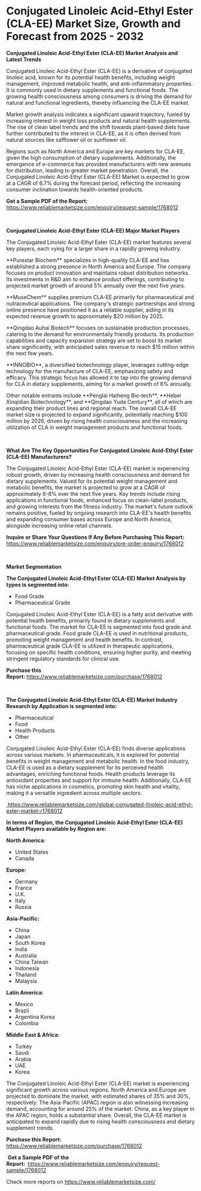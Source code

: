 <p><h1>Conjugated Linoleic Acid-Ethyl Ester (CLA-EE) Market Size, Growth and Forecast from 2025 - 2032</h1></p><p><strong>Conjugated Linoleic Acid-Ethyl Ester (CLA-EE) Market Analysis and Latest Trends</strong></p>
<p><p>Conjugated Linoleic Acid-Ethyl Ester (CLA-EE) is a derivative of conjugated linoleic acid, known for its potential health benefits, including weight management, improved metabolic health, and anti-inflammatory properties. It is commonly used in dietary supplements and functional foods. The growing health consciousness among consumers is driving the demand for natural and functional ingredients, thereby influencing the CLA-EE market.</p><p>Market growth analysis indicates a significant upward trajectory, fueled by increasing interest in weight loss products and natural health supplements. The rise of clean label trends and the shift towards plant-based diets have further contributed to the interest in CLA-EE, as it is often derived from natural sources like safflower oil or sunflower oil.</p><p>Regions such as North America and Europe are key markets for CLA-EE, given the high consumption of dietary supplements. Additionally, the emergence of e-commerce has provided manufacturers with new avenues for distribution, leading to greater market penetration. Overall, the Conjugated Linoleic Acid-Ethyl Ester (CLA-EE) Market is expected to grow at a CAGR of 6.7% during the forecast period, reflecting the increasing consumer inclination towards health-oriented products.</p></p>
<p><strong>Get a Sample PDF of the Report:&nbsp;</strong> <a href="https://www.reliablemarketsize.com/enquiry/request-sample/1768012?utm_campaign=2111&utm_medium=2&utm_source=Github&utm_content=ia&utm_term=02022025&utm_id=conjugated-linoleic-acid-ethyl-ester-cla-ee">https://www.reliablemarketsize.com/enquiry/request-sample/1768012</a></p>
<p>&nbsp;</p>
<p><strong>Conjugated Linoleic Acid-Ethyl Ester (CLA-EE) Major Market Players</strong></p>
<p><p>The Conjugated Linoleic Acid-Ethyl Ester (CLA-EE) market features several key players, each vying for a larger share in a rapidly growing industry. </p><p>**Purestar Biochem** specializes in high-quality CLA-EE and has established a strong presence in North America and Europe. The company focuses on product innovation and maintains robust distribution networks. Its investments in R&D aim to enhance product offerings, contributing to projected market growth of around 5% annually over the next five years.</p><p>**MuseChem** supplies premium CLA-EE primarily for pharmaceutical and nutraceutical applications. The company's strategic partnerships and strong online presence have positioned it as a reliable supplier, aiding in its expected revenue growth to approximately $20 million by 2025.</p><p>**Qingdao Auhai Biotech** focuses on sustainable production processes, catering to the demand for environmentally friendly products. Its production capabilities and capacity expansion strategy are set to boost its market share significantly, with anticipated sales revenue to reach $15 million within the next few years.</p><p>**INNOBIO**, a diversified biotechnology player, leverages cutting-edge technology for the manufacture of CLA-EE, emphasizing safety and efficacy. This strategic focus has allowed it to tap into the growing demand for CLA in dietary supplements, aiming for a market growth of 6% annually.</p><p>Other notable entrants include **Penglai Haiheng Bio-tech**, **Hebei Xinqidian Biotechnology**, and **Qingdao Yuda Century**, all of which are expanding their product lines and regional reach. The overall CLA-EE market size is projected to expand significantly, potentially reaching $100 million by 2026, driven by rising health consciousness and the increasing utilization of CLA in weight management products and functional foods.</p></p>
<p>&nbsp;</p>
<p><strong>What Are The Key Opportunities For Conjugated Linoleic Acid-Ethyl Ester (CLA-EE) Manufacturers?</strong></p>
<p><p>The Conjugated Linoleic Acid-Ethyl Ester (CLA-EE) market is experiencing robust growth, driven by increasing health consciousness and demand for dietary supplements. Valued for its potential weight management and metabolic benefits, the market is projected to grow at a CAGR of approximately 6-8% over the next five years. Key trends include rising applications in functional foods, enhanced focus on clean-label products, and growing interests from the fitness industry. The market's future outlook remains positive, fueled by ongoing research into CLA-EE's health benefits and expanding consumer bases across Europe and North America, alongside increasing online retail channels.</p></p>
<p><strong>Inquire or Share Your Questions If Any Before Purchasing This Report:</strong> <a href="https://www.reliablemarketsize.com/enquiry/pre-order-enquiry/1768012?utm_campaign=2111&utm_medium=2&utm_source=Github&utm_content=ia&utm_term=02022025&utm_id=conjugated-linoleic-acid-ethyl-ester-cla-ee">https://www.reliablemarketsize.com/enquiry/pre-order-enquiry/1768012</a></p>
<p>&nbsp;</p>
<p><strong>Market Segmentation</strong></p>
<p><strong>The Conjugated Linoleic Acid-Ethyl Ester (CLA-EE) Market Analysis by types is segmented into:</strong></p>
<p><ul><li>Food Grade</li><li>Pharmaceutical Grade</li></ul></p>
<p><p>Conjugated Linoleic Acid-Ethyl Ester (CLA-EE) is a fatty acid derivative with potential health benefits, primarily found in dietary supplements and functional foods. The market for CLA-EE is segmented into food grade and pharmaceutical grade. Food grade CLA-EE is used in nutritional products, promoting weight management and health benefits. In contrast, pharmaceutical grade CLA-EE is utilized in therapeutic applications, focusing on specific health conditions, ensuring higher purity, and meeting stringent regulatory standards for clinical use.</p></p>
<p><strong>Purchase this Report:&nbsp;</strong><a href="https://www.reliablemarketsize.com/purchase/1768012?utm_campaign=2111&utm_medium=2&utm_source=Github&utm_content=ia&utm_term=02022025&utm_id=conjugated-linoleic-acid-ethyl-ester-cla-ee">https://www.reliablemarketsize.com/purchase/1768012</a></p>
<p>&nbsp;</p>
<p><strong>The Conjugated Linoleic Acid-Ethyl Ester (CLA-EE) Market Industry Research by Application is segmented into:</strong></p>
<p><ul><li>Pharmaceutical</li><li>Food</li><li>Health Products</li><li>Other</li></ul></p>
<p><p>Conjugated Linoleic Acid-Ethyl Ester (CLA-EE) finds diverse applications across various markets. In pharmaceuticals, it is explored for potential benefits in weight management and metabolic health. In the food industry, CLA-EE is used as a dietary supplement for its perceived health advantages, enriching functional foods. Health products leverage its antioxidant properties and support for immune health. Additionally, CLA-EE has niche applications in cosmetics, promoting skin health and vitality, making it a versatile ingredient across multiple sectors.</p></p>
<p><a href="https://www.reliablemarketsize.com/global-conjugated-linoleic-acid-ethyl-ester-market-r1768012?utm_campaign=2111&utm_medium=2&utm_source=Github&utm_content=ia&utm_term=02022025&utm_id=conjugated-linoleic-acid-ethyl-ester-cla-ee">&nbsp;https://www.reliablemarketsize.com/global-conjugated-linoleic-acid-ethyl-ester-market-r1768012</a></p>
<p><strong>In terms of Region, the Conjugated Linoleic Acid-Ethyl Ester (CLA-EE) Market Players available by Region are:</strong></p>
<p>
    <p> <strong> North America: </strong>
        <ul>
            <li>United States</li>
            <li>Canada</li>
        </ul>
        </p> 
    <p> <strong> Europe: </strong>
        <ul>
            <li>Germany</li>
            <li>France</li>
            <li>U.K.</li>
            <li>Italy</li>
            <li>Russia</li>
        </ul>
        </p> 
    <p> <strong> Asia-Pacific: </strong>
        <ul>
            <li>China</li>
            <li>Japan</li>
            <li>South Korea</li>
            <li>India</li>
            <li>Australia</li>
            <li>China Taiwan</li>
            <li>Indonesia</li>
            <li>Thailand</li>
            <li>Malaysia</li>
        </ul>
        </p> 
    <p> <strong> Latin America: </strong>
        <ul>
            <li>Mexico</li>
            <li>Brazil</li>
            <li>Argentina Korea</li>
            <li>Colombia</li>
        </ul>
        </p> 
    <p> <strong> Middle East & Africa: </strong>
        <ul>
            <li>Turkey</li>
            <li>Saudi</li>
            <li>Arabia</li>
            <li>UAE</li>
            <li>Korea</li>
        </ul>
    </p>
    </p>
<p><p>The Conjugated Linoleic Acid-Ethyl Ester (CLA-EE) market is experiencing significant growth across various regions. North America and Europe are projected to dominate the market, with estimated shares of 35% and 30%, respectively. The Asia-Pacific (APAC) region is also witnessing increasing demand, accounting for around 25% of the market. China, as a key player in the APAC region, holds a substantial share. Overall, the CLA-EE market is anticipated to expand rapidly due to rising health consciousness and dietary supplement trends.</p></p>
<p><strong>Purchase this Report: </strong><a href="https://www.reliablemarketsize.com/purchase/1768012?utm_campaign=2111&utm_medium=2&utm_source=Github&utm_content=ia&utm_term=02022025&utm_id=conjugated-linoleic-acid-ethyl-ester-cla-ee">https://www.reliablemarketsize.com/purchase/1768012</a></p>
<p>&nbsp;<strong>Get a Sample PDF of the Report:&nbsp;&nbsp;</strong><a href="https://www.reliablemarketsize.com/enquiry/request-sample/1768012?utm_campaign=2111&utm_medium=2&utm_source=Github&utm_content=ia&utm_term=02022025&utm_id=conjugated-linoleic-acid-ethyl-ester-cla-ee">https://www.reliablemarketsize.com/enquiry/request-sample/1768012</a></p>
<p><strong></strong></p>
<p>Check more reports on <a href="https://www.reliablemarketsize.com/?utm_campaign=2111&utm_medium=2&utm_source=Github&utm_content=ia&utm_term=02022025&utm_id=conjugated-linoleic-acid-ethyl-ester-cla-ee">https://www.reliablemarketsize.com/</a></p>
